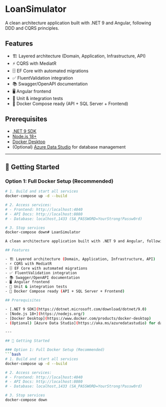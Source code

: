 ﻿# LoanSimulator

A clean architecture application built with .NET 9 and Angular, following DDD and CQRS principles.

## Features

- 🏗️ Layered architecture (Domain, Application, Infrastructure, API)
- ⚡ CQRS with MediatR
- 🗄️ EF Core with automated migrations
- ✅ FluentValidation integration
- 📚 Swagger/OpenAPI documentation
- 🖥️ Angular frontend
- 🧪 Unit & integration tests
- 🐳 Docker Compose ready (API + SQL Server + Frontend)

## Prerequisites

- [.NET 9 SDK](https://dotnet.microsoft.com/download/dotnet/9.0)
- [Node.js 18+](https://nodejs.org/)
- [Docker Desktop](https://www.docker.com/products/docker-desktop)
- (Optional) [Azure Data Studio](https://aka.ms/azuredatastudio) for database management

---

## 🚀 Getting Started

### Option 1: Full Docker Setup (Recommended)
```bash
# 1. Build and start all services
docker-compose up -d --build

# 2. Access services:
# - Frontend: http://localhost:4040
# - API Docs: http://localhost:8080
# - Database: localhost,1433 (SA_PASSWORD=YourStrong!Passw0rd)

# 3. Stop services
docker-compose down# LoanSimulator

A clean architecture application built with .NET 9 and Angular, following DDD and CQRS principles.

## Features

- 🏗️ Layered architecture (Domain, Application, Infrastructure, API)
- ⚡ CQRS with MediatR
- 🗄️ EF Core with automated migrations
- ✅ FluentValidation integration
- 📚 Swagger/OpenAPI documentation
- 🖥️ Angular frontend
- 🧪 Unit & integration tests
- 🐳 Docker Compose ready (API + SQL Server + Frontend)

## Prerequisites

- [.NET 9 SDK](https://dotnet.microsoft.com/download/dotnet/9.0)
- [Node.js 18+](https://nodejs.org/)
- [Docker Desktop](https://www.docker.com/products/docker-desktop)
- (Optional) [Azure Data Studio](https://aka.ms/azuredatastudio) for database management

---

## 🚀 Getting Started

### Option 1: Full Docker Setup (Recommended)
```bash
# 1. Build and start all services
docker-compose up -d --build

# 2. Access services:
# - Frontend: http://localhost:4040
# - API Docs: http://localhost:8080
# - Database: localhost,1433 (SA_PASSWORD=YourStrong!Passw0rd)

# 3. Stop services
docker-compose down
